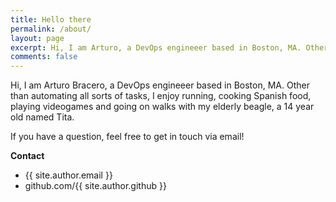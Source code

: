 ```yaml
---
title: Hello there
permalink: /about/
layout: page
excerpt: Hi, I am Arturo, a DevOps engineeer based in Boston, MA. Other than automating all sorts of tasks, I enjoy running, cooking Spanish food, playing videogames and going on walks with my elderly beagle, a 14 year old named Tita.
comments: false
---
```


Hi, I am Arturo Bracero, a DevOps engineeer based in Boston, MA. Other than automating all sorts of tasks, I enjoy running, cooking Spanish food, playing videogames and going on walks with my elderly beagle, a 14 year old named Tita.

If you have a question, feel free to get in touch via email!

**Contact**

- {{ site.author.email }}
- github.com/{{ site.author.github }}
